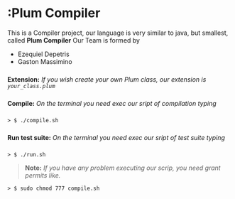 # :Plum Compiler

This is a Compiler project, our language is very similar to java, but smallest, called **Plum Compiler**
Our Team is formed by
* Ezequiel Depetris
* Gaston Massimino

###
**Extension:** _If you wish create your own Plum class, our extension is `your_class.plum`_
###


###
**Compile:** _On the terminal you need exec our sript of compilation typing_
###
```
> $ ./compile.sh
```


###
**Run test suite:** _On the terminal you need exec our sript of test suite typing_
###
```
> $ ./run.sh
```


> **Note:** _If you have any problem executing our scrip, you need grant permits like._

```
> $ sudo chmod 777 compile.sh
```